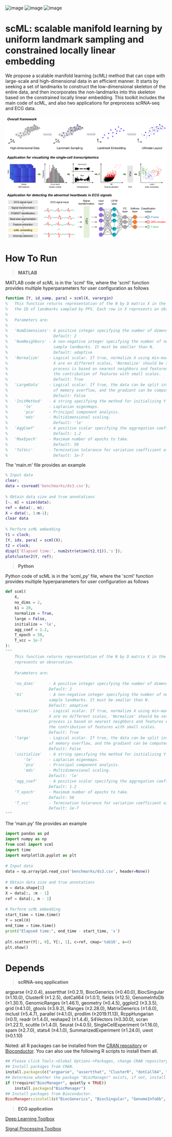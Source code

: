 ![image](https://img.shields.io/badge/MATLAB-R2022a-brightgreen) ![image](https://img.shields.io/badge/Python-3.11-blue) ![image](https://img.shields.io/badge/R-4.1.0-red) 
# scML: scalable manifold learning by uniform landmark sampling and constrained locally linear embedding
We propose a scalable manifold learning (scML) method that can cope with large-scale and high-dimensional data in an efficient manner. It starts by seeking a set of landmarks to construct the low-dimensional skeleton of the entire data, and then incorporates the non-landmarks into this skeleton based on the constrained locally linear embedding. This toolkit includes the main code of scML, and also two applications for preprocess scRNA-seq and ECG data.

![image](https://github.com/ZPGuiGroupWhu/scml/blob/main/github.png)

# How To Run
> **MATLAB**

MATLAB code of scML is in the 'scml' file, where the 'scml' function provides multiple hyperparameters for user configuration as follows 
```matlab
function [Y, id_samp, para] = scml(X, varargin)
%   This function returns representation of the N by D matrix X in the lower-dimensional space and 
%   the ID of landmarks sampled by PPS. Each row in X represents an observation.
% 
%   Parameters are: 
% 
%   'NumDimensions'- A positive integer specifying the number of dimension of the representation Y. 
%                    Default: 2
%   'NumNeighbors' - A non-negative integer specifying the number of nearest neighbors for PPS to 
%                    sample landmarks. It must be smaller than N.
%                    Default: adaptive
%   'Normalize'    - Logical scalar. If true, normalize X using min-max normalization. If features in 
%                    X are on different scales, 'Normalize' should be set to true because the learning 
%                    process is based on nearest neighbors and features with large scales can override 
%                    the contribution of features with small scales. 
%                    Default: True
%   'LargeData'    - Logical scalar. If true, the data can be split into multiple blocks to avoid the problem 
%                    of memory overflow, and the gradient can be computed block by block using 'learning_l' function.                    
%                    Default: False
%   'InitMethod'   - A string specifying the method for initializing Y before manifold learning. 
%       'le'       - Laplacian eigenmaps.
%       'pca'      - Principal component analysis.
%       'mds'      - Multidimensional scaling.
%                    Default: 'le' 
%   'AggCoef'      - A positive scalar specifying the aggregation coefficient. 
%                    Default: 1.2
%   'MaxEpoch'     - Maximum number of epochs to take. 
%                    Default: 50
%   'TolVcc'       - Termination tolerance for variation coefficient of the last three KLD costs. 
%                    Default: 1e-7    
```

The 'main.m' file provides an example
```matlab
% Input data
clear;
data = csvread('benchmarks/ds3.csv');

% Obtain data size and true annotations
[~, m] = size(data);
ref = data(:, m);
X = data(:, 1:m-1);
clear data

% Perform scML embedding
t1 = clock;
[Y, idx, para] = scml(X);
t2 = clock;
disp(['Elapsed time:', num2str(etime(t2,t1)),'s']);
plotcluster2(Y, ref);
```


> **Python**

Python code of scML is in the 'scml_py' file, where the 'scml' function provides multiple hyperparameters for user configuration as follows
```python
def scml(
    X,
    no_dims = 2,
    k1 = 20,
    normalize = True,
    large = False,
    initialize = 'le',
    agg_coef = 1.2,
    T_epoch = 50,
    T_vcc = 1e-7
):
"""
    This function returns representation of the N by D matrix X in the lower-dimensional space. Each row in X
    represents an observation.

    Parameters are:

    'no_dims'      - A positive integer specifying the number of dimension of the representation Y.
                   Default: 2
    'k1'           - A non-negative integer specifying the number of nearest neighbors for PPS to
                   sample landmarks. It must be smaller than N.
                   Default: adaptive
    'normalize'    - Logical scalar. If true, normalize X using min-max normalization. If features in
                   X are on different scales, 'Normalize' should be set to true because the learning
                   process is based on nearest neighbors and features with large scales can override
                   the contribution of features with small scales.
                   Default: True
    'large'        - Logical scalar. If true, the data can be split into multiple blocks to avoid the problem
                   of memory overflow, and the gradient can be computed block by block using 'learning_l' function.
                   Default: False
    'initialize'   - A string specifying the method for initializing Y before manifold learning.
        'le'       - Laplacian eigenmaps.
        'pca'      - Principal component analysis.
        'mds'      - Multidimensional scaling.
                   Default: 'le'
    'agg_coef'     - A positive scalar specifying the aggregation coefficient.
                   Default: 1.2
    'T_epoch'      - Maximum number of epochs to take.
                   Default: 50
    'T_vcc'        - Termination tolerance for variation coefficient of the last three KLD costs.
                   Default: 1e-7
"""
```

The 'main.py' file provides an example
```python
import pandas as pd
import numpy as np
from scml import scml
import time
import matplotlib.pyplot as plt

# Input data
data = np.array(pd.read_csv('benchmarks/ds3.csv', header=None))

# Obtain data size and true annotations
m = data.shape[1]
X = data[:, :m - 1]
ref = data[:, m - 1]

# Perform scML embedding
start_time = time.time()
Y = scml(X)
end_time = time.time()
print("Elapsed time:", end_time - start_time, 's')

plt.scatter(Y[:, 0], Y[:, 1], c=ref, cmap='tab10', s=4)
plt.show()
```

# Depends
> **scRNA-seq application**

argparse (≥2.0.4), assertthat (≥0.2.1), BiocGenerics (≥0.40.0), BiocSingular (≥1.10.0), ClusterR (≥1.2.5), dotCall64 (≥1.0.1), fields (≥12.5), GenomeInfoDb (≥1.30.1), GenomicRanges (≥1.46.1), geometry (≥0.4.5), ggplot2 (≥3.3.5), grid (≥4.1.0), gtools (≥3.9.2), IRanges (≥2.28.0), MatrixGenerics (≥1.6.0), mclust (≥5.4.7), parallel (≥4.1.0), prodlim (≥2019.11.13), RcppHungarian (≥0.1), readr (≥1.4.0), reshape2 (≥1.4.4), S4Vectors (≥0.30.0), scran (≥1.22.1), scuttle (≥1.4.0), Seurat (≥4.0.5), SingleCellExperiment (≥1.16.0), spam (≥2.7.0), stats4 (≥4.1.0), SummarizedExperiment (≥1.24.0), uwot (≥0.1.10)

Noted: all R packages can be installed from the [CRAN repository](https://cran.r-project.org/) or [Bioconductor](https://www.bioconductor.org/). You can also use the following R scripts to install them all.
```ruby
## Please click Tools->Global Options->Packages, change CRAN repository to a near mirror. Then, execute the following code:
## Install packages from CRAN.
install.packages(c("argparse", "assertthat", "ClusterR", "dotCall64", "fields", "geometry", "ggplot2", "gtools", "mclust", "prodlim", "RcppHungarian", "readr", "reshape2", "Seurat", "spam", "uwot"))
## Determine whether the package "BiocManager" exists, if not, install this package.
if (!require("BiocManager", quietly = TRUE))
    install.packages("BiocManager")
## Install packages from Bioconductor.
BiocManager::install(c("BiocGenerics", "BiocSingular", "GenomeInfoDb", "GenomicRanges", "IRanges", "MatrixGenerics", "S4Vectors", "scran", "scuttle", "SingleCellExperiment", "SummarizedExperiment"), force = TRUE, update = TRUE, ask = FALSE)
```

> **ECG application**

[Deep Learning Toolbox](https://ww2.mathworks.cn/products/deep-learning.html)

[Signal Processing Toolbox](https://www.mathworks.com/products/signal.html)
